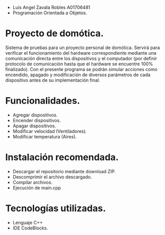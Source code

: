 - Luis Angel Zavala Robles A01706481
- Programación Orientada a Objetos.
# Proyecto de domótica.
Sistema de pruebas para un proyecto personal de domótica. Servirá para verificar el funcionamiento del hardware correspondiente mediante una comunicación directa entre los dispositivos y el computador (por definir protocolo de comunicación hasta que el hardware se encuentre 100% finalizado). Con el presente programa se podrán simular acciones como encendido, apagado y modificación de diversos parámetros de cada dispositivo antes de su implementación final.

# Funcionalidades.
- Agregar dispositivos.
- Encender dispositivos.
- Apagar dispositivos.
- Modificar velocidad (Ventiladores).
- Modificar temperatura (Aires).

# Instalación recomendada.
- Descargar el repositorio mediante download ZIP.
- Descomprimir el archivo descargado.
- Compilar archivos. 
- Ejecución de main.cpp

# Tecnologías utilizadas.
- Lenguaje C++
- IDE CodeBlocks.

